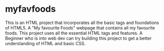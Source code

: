 # myfavfoods
This is an HTML project that incorporates all the basic tags and foundations of HTML5.
A "My favourite Foods" webpage that contains all my favourite foods.
This project uses all the essential HTML tags and features.
A Beginner who is into web dev can try building this project to get a better understanding of HTML and basic CSS.
